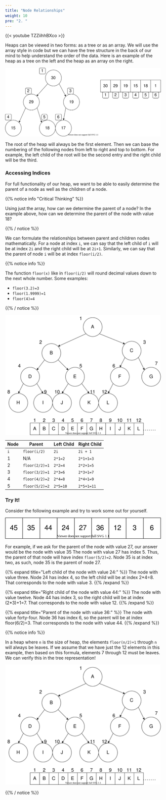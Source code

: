 ```yaml
---
title: "Node Relationships"
weight: 10
pre: "2. "
---
```


{{< youtube TZZiihhBXco  >}}

Heaps can be viewed in two forms: as a tree or as an array. We will use the array style in code but we can have the tree structure in the back of our mind to help understand the order of the data. Here is an example of the heap as a tree on the left and the heap as an array on the right. 

![](images/17/Mod10_heap_and_array_numbered.svg)

The root of the heap will always be the first element. Then we can base the numbering of the following nodes from left to right and top to bottom. For example, the left child of the root will be the second entry and the right child will be the third.

### Accessing Indices

For full functionality of our heap, we want to be able to easily determine the parent of a node as well as the children of a node. 

{{% notice info "Critical Thinking" %}}

Using just the array, how can we determine the parent of a node? In the example above, how can we determine the parent of the node with value 18?

{{% / notice %}}


We can formulate the relationships between parent and children nodes mathematically. For a node at index `i`, we can say that the left child of `i` will be at index `2i` and the right child will be at `2i+1`. Similarly, we can say that the parent of node `i` will be at index `floor(i/2)`. 

{{% notice info %}}

The function `floor(x)` like in `floor(i/2)` will round decimal values down to the next whole number. Some examples:
- `floor(3.2)=3`
- `floor(1.9999)=1`
- `floor(4)=4` 

{{% / notice %}}

![](images/17/heap_numbering.svg)


| Node | Parent | Left Child | Right Child |
| --- | --- | --- | --- | 
| `i` | `floor(i/2)` | `2i` | `2i + 1` |
| 1 | N/A | `2*1=2` | `2*1+1=3`|
| 2 | `floor(2/2)=1` | `2*2=4` | `2*2+1=5` |
| 3 | `floor(3/2)=1` | `2*3=6` | `2*3+1=7` |
| 4 | `floor(4/2)=2` | `2*4=8` | `2*4+1=9` |
| 5 | `floor(5/2)=2` | `2*5=10` | `2*5+1=11` |

### Try It!

Consider the following example and try to work some out for yourself. 

![](images/17/Mod10_justarray.svg)

For example, if we ask for the parent of the node with value 27, our answer would be the node with value 35 The node with value 27 has index 5. Thus, the parent of that node will have index `floor(5/2)=2`. Node 35 is at index two, as such, node 35 is the parent of node 27.  

{{% expand title="Left child of the node with value 24:" %}}
The node with value three. Node 24 has index 4, so the left child will be at index 2*4=8. That corresponds to the node with value 3.
{{% /expand %}}

{{% expand title="Right child of the node with value 44:" %}}
The node with value twelve. Node 44 has index 3, so the right child will be at index (2*3)+1=7. That corresponds to the node with value 12.
{{% /expand %}}

{{% expand title="Parent of the node with value 36:" %}}
The node with value forty-four. Node 36 has index 6, so the parent will be at index floor(6/2)=3. That corresponds to the node with value 44.
{{% /expand %}}


{{% notice info %}}

In a heap where `n` is the size of heap, the elements `floor(n/2)+1` through `n` will always be leaves. If we assume that we have just the 12 elements in this example, then based on this formula, elements 7 through 12 must be leaves. We can verify this in the tree representation!

![](images/17/heap_numbering.svg)

{{% / notice %}}
